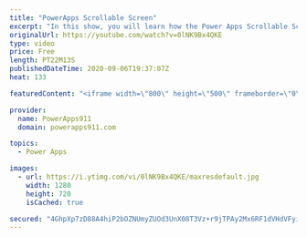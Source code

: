 ```yaml
---
title: "PowerApps Scrollable Screen"
excerpt: "In this show, you will learn how the Power Apps Scrollable Screen also sometimes called Canvas1. The idea is the control gives you flexibility to have dynamic content on the screen that will automatically scroll if it gets too big. So fun!  Power Apps Training at https://training.PowerApps911.com"
originalUrl: https://youtube.com/watch?v=0lNK9Bx4QKE
type: video
price: Free
length: PT22M13S
publishedDateTime: 2020-09-06T19:37:07Z
heat: 133

featuredContent: "<iframe width=\"800\" height=\"500\" frameborder=\"0\" src=\"https://www.youtube.com/embed/0lNK9Bx4QKE\" allow=\"accelerometer; autoplay; encrypted-media; gyroscope; picture-in-picture\" allowfullscreen></iframe>"

provider:
  name: PowerApps911
  domain: powerapps911.com

topics:
  - Power Apps

images:
  - url: https://i.ytimg.com/vi/0lNK9Bx4QKE/maxresdefault.jpg
    width: 1280
    height: 720
    isCached: true

secured: "4GhpXp7zD88A4hiP2bOZNUmyZUOd3UnX08T3Vz+r9jTPAy2Mx6RF1dVHdVFyiZ+UkPQxL15qqZqcSmY7wZPcqVnyGKNirZ+f4hnunhfOQsW9d2RRmeso4C/EWduJnjn/do3tJaxH1+9nXCvMyI12JYvPW1R+R1rOVWEUUyPfeicHbOG5IXfzycQjN0mFrHEmC46S3X4rUePwCHh+gjNmq6j07OxJGJY2kH5MF/b1ga/2wE2scO0aYXADOsbzuh6MQx0lpXgP6t5Ka7PN3q9Dn2kFBu/81YFDfoL4IHnlLbvippuEOgMGNgIOsUHvNEZLj3CEND1ILqyeVXZUQUOIPa2OfjVPb/trVxUj3htmh3quT6XTXbOwxD0OVln8uVcYxrCNswA1D4C2XZBUgENEGZwlXSiMKAPkBlsuBIsZ2yY=;8plurpwhKjBryzXUrC3zTA=="
---
```


